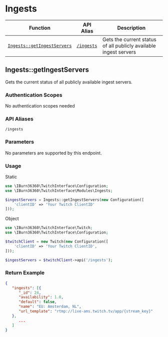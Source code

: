 # Ingests

Function | API Alias | Description
-------- | --------- | -----------
[`Ingests::getIngestServers`](#ingestsgetingestservers) | [`/ingests`](#ingestsgetingestservers) | Gets the current status of all publicly available ingest servers


## Ingests::getIngestServers
Gets the current status of all publicly available ingest servers.

### Authentication Scopes
No authentication scopes needed

### API Aliases
`/ingests`

### Parameters
No parameters are supported by this endpoint.

### Usage
Static
```php
use \IBurn36360\TwitchInterface\Configuration;
use \IBurn36360\TwitchInterface\Modules\Ingests;

$ingestServers = Ingests::getIngestServers(new Configuration([
    'clientID' => 'Your Twitch ClientID'
]));
```

Object
```php
use \IBurn36360\TwitchInterface\Twitch;
use \IBurn36360\TwitchInterface\Configuration;

$twitchClient = new Twitch(new Configuration([
    'clientID' => 'Your Twitch ClientID',
]));

$ingestServers = $twitchClient->api('/ingests');
```

### Return Example
```json
{
   "ingests": [{
      "_id": 24,
      "availability": 1.0,
      "default": false,
      "name": "EU: Amsterdam, NL",
      "url_template": "rtmp://live-ams.twitch.tv/app/{stream_key}"
   },
      ...
   ]
}
```
